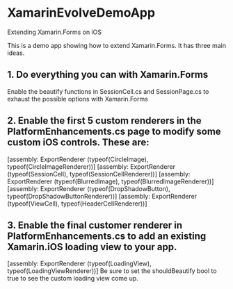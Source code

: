 XamarinEvolveDemoApp
====================

Extending Xamarin.Forms on iOS

This is a demo app showing how to extend Xamarin.Forms. It has three main ideas.

## **1. Do everything you can with Xamarin.Forms**
Enable the beautify functions in SessionCell.cs and SessionPage.cs to exhaust the possible options with Xamarin.Forms

## **2. Enable the first 5 custom renderers in the PlatformEnhancements.cs page to modify some custom iOS controls. These are:**
[assembly: ExportRenderer (typeof(CircleImage), typeof(CircleImageRenderer))]
[assembly: ExportRenderer (typeof(SessionCell), typeof(SessionCellRenderer))]
[assembly: ExportRenderer (typeof(BlurredImage), typeof(BlurredImageRenderer))]
[assembly: ExportRenderer (typeof(DropShadowButton), typeof(DropShadowButtonRenderer))]
[assembly: ExportRenderer (typeof(ViewCell), typeof(HeaderCellRenderer))]

## **3. Enable the final customer renderer in PlatformEnhancements.cs to add an existing Xamarin.iOS loading view to your app.**
[assembly: ExportRenderer (typeof(LoadingView), typeof(LoadingViewRenderer))]
Be sure to set the shouldBeautify bool to true to see the custom loading view come up.

